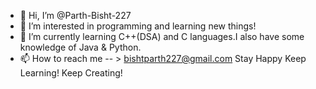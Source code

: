 - 👋 Hi, I’m @Parth-Bisht-227
- 👀 I’m interested in programming and learning new things!
- 🌱 I’m currently learning C++(DSA) and C languages.I also have some knowledge of Java & Python. 
- 📫 How to reach me -- > bishtparth227@gmail.com
Stay Happy
Keep Learning!
Keep Creating! 
<!---
Parth-Bisht-227/Parth-Bisht-227 is a ✨ special ✨ repository because its `README.md` (this file) appears on your GitHub profile.
You can click the Preview link to take a look at your changes.
--->
